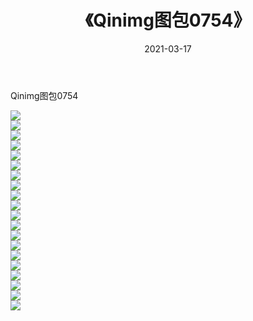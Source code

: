 ﻿---
layout: post
title:  《Qinimg图包0754》
date:   2021-03-17
img: http://imgx.orgx.ga/Qinimg图包/Qinimg图包0754/000.jpg
categories: [美女, 清纯, 唯美]
---

Qinimg图包0754

 ![](http://imgx.orgx.ga/Qinimg图包/Qinimg图包0754/001.jpg) <br>![](http://imgx.orgx.ga/Qinimg图包/Qinimg图包0754/002.jpg) <br>![](http://imgx.orgx.ga/Qinimg图包/Qinimg图包0754/003.jpg) <br>![](http://imgx.orgx.ga/Qinimg图包/Qinimg图包0754/004.jpg) <br>![](http://imgx.orgx.ga/Qinimg图包/Qinimg图包0754/005.jpg) <br>![](http://imgx.orgx.ga/Qinimg图包/Qinimg图包0754/006.jpg) <br>![](http://imgx.orgx.ga/Qinimg图包/Qinimg图包0754/007.jpg) <br>![](http://imgx.orgx.ga/Qinimg图包/Qinimg图包0754/008.jpg) <br>![](http://imgx.orgx.ga/Qinimg图包/Qinimg图包0754/009.jpg) <br>![](http://imgx.orgx.ga/Qinimg图包/Qinimg图包0754/010.jpg) <br>![](http://imgx.orgx.ga/Qinimg图包/Qinimg图包0754/011.jpg) <br>![](http://imgx.orgx.ga/Qinimg图包/Qinimg图包0754/012.jpg) <br>![](http://imgx.orgx.ga/Qinimg图包/Qinimg图包0754/013.jpg) <br>![](http://imgx.orgx.ga/Qinimg图包/Qinimg图包0754/014.jpg) <br>![](http://imgx.orgx.ga/Qinimg图包/Qinimg图包0754/015.jpg) <br>![](http://imgx.orgx.ga/Qinimg图包/Qinimg图包0754/016.jpg) <br>![](http://imgx.orgx.ga/Qinimg图包/Qinimg图包0754/017.jpg) <br>![](http://imgx.orgx.ga/Qinimg图包/Qinimg图包0754/018.jpg) <br>![](http://imgx.orgx.ga/Qinimg图包/Qinimg图包0754/019.jpg) <br>![](http://imgx.orgx.ga/Qinimg图包/Qinimg图包0754/020.jpg) <br>